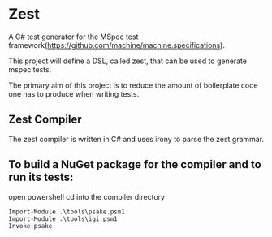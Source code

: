 Zest
====================
A C# test generator for the MSpec test framework(https://github.com/machine/machine.specifications). 

This project will define a DSL, called zest, that can be used to generate mspec tests.

The primary aim of this project is to reduce the amount of boilerplate code one has to produce when writing tests.

Zest Compiler
-
The zest compiler is written in C# and uses irony to parse the zest grammar.

To build a NuGet package for the compiler and to run its tests:
--
open powershell
cd into the compiler directory
```
Import-Module .\tools\psake.psm1
Import-Module .\tools\igi.psm1
Invoke-psake
```
